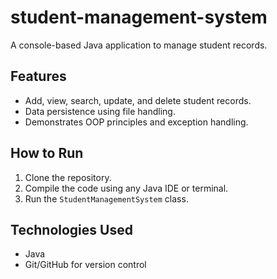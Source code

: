 # student-management-system
A console-based Java application to manage student records.
## Features
- Add, view, search, update, and delete student records.
- Data persistence using file handling.
- Demonstrates OOP principles and exception handling.
## How to Run
1. Clone the repository.
2. Compile the code using any Java IDE or terminal.
3. Run the `StudentManagementSystem` class.
## Technologies Used
- Java
- Git/GitHub for version control
